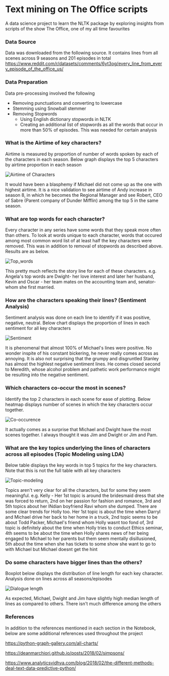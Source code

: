# Text mining on The Office scripts
A data science project to learn the NLTK package by exploring insights from scripts of the show The Office, one of my all time favourites

### Data Source 
Data was downloaded from the following source. It contains lines from all scenes across 9 seasons and 201 episodes in total
https://www.reddit.com/r/datasets/comments/6yt3og/every_line_from_every_episode_of_the_office_us/

### Data Preparation
Data pre-processing involved the following
* Removing punctuations and converting to lowercase
* Stemming using Snowball stemmer
* Removing Stopwords
  * Using English dictionary stopwords in NLTK
  * Creating an additional list of stopwords as all the words that occur in more than 50% of episodes. This was needed for certain analysis

### What is the Airtime of key characters?
Airtime is measured by proportion of number of words spoken by each of the characters in each season. Below graph displays the top 5 characters by airtime proportion in each season

![Airtime of Characters](/results/airtime.png)

It would have been a blasphemy if Michael did not come up as the one with highest airtime. It is a nice validation to see airtime of Andy increase in season 8, in which he becomes the Regional Manager and see Robert, CEO of Sabre (Parent company of Dunder Mifflin) among the top 5 in the same season.

### What are top words for each character?
Every character in any series have some words that they speak more often than others. To look at words unique to each character, words that occured among most common word list of at least half the key characters were removed. This was in addition to removal of stopwords as described above. Results are as below.

![Top_words](/results/top_words_character.png)

This pretty much reflects the story line for each of these characters. e.g. Angela's top words are Dwight- her love interest and later her husband, Kevin and Oscar - her team mates on the accounting team and, senator- whom she first married.

### How are the characters speaking their lines? (Sentiment Analysis)
Sentiment analysis was done on each line to identify if it was positive, negative, neutral. Below chart displays the proportion of lines in each sentiment for all key characters

![Sentiment](/results/sentiment.png)

It is phenomenal that almost 100% of Michael's lines were positive. No wonder inspite of his constant bickering, he never really comes across as annoying. It is also not surprising that the grumpy and disgruntled Stanley has almost the highlest negative sentiment lines. He comes closed second to Meredith, whose alcohol problem and pathetic work performance might be resulting into the negative sentiment.

### Which characters co-occur the most in scenes?
Identify the top 2 characters in each scene for ease of plotting. Below heatmap displays number of scenes in which the key characters occur together.

![Co-occurence](/results/co-occurence.png)

It actually comes as a surprise that Michael and Dwight have the most scenes together. I always thought it was Jim and Dwight or Jim and Pam. 

### What are the key topics underlying the lines of characters across all episodes (Topic Modeling using LDA)
Below table displays the key words in top 5 topics for the key characters. Note that this is not the full table with all key characters

![Topic-modeling](/results/topic_modelling.png)

Topics aren't very clear for all the characters, but for some they seem meaningful. e.g. Kelly - Her 1st topic is around the bridesmaid dress that she was forced to return, 2nd on her passion for fashion and romance, 3rd and 5th topics about her INdian boyfriend Ravi whom she dumped. There are some clear trends for Holly too. Her 1st topic is about the time when Darryl and Michael drive her back to her home in a truck, 2nd topic seems to be about Todd Packer, Michael's friend whom Holly wasnt too fond of, 3rd topic is definitely about the time when Holly tries to conduct Ethics seminar, 4th seems to be about the time when Holly shares news of her being engaged to Michael to her parents but them seem mentally disillusioned, 5th about the time when she has tickets to some show she want to go to with Michael but Michael doesnt get the hint

### Do some characters have bigger lines than the others?
Boxplot below displays the distribution of line length for each key character. Analysis done on lines across all seasons/episodes

![Dialogue length](/results/dialogue_length.png)

As expected, Michael, Dwight and Jim have slightly high median length of lines as compared to others. There isn't much difference among the others

### References
In addition to the references mentioned in each section in the Notebook, below are some additional references used throughout the project

https://python-graph-gallery.com/all-charts/

https://deanmarchiori.github.io/posts/2018/02/simpsons/

https://www.analyticsvidhya.com/blog/2018/02/the-different-methods-deal-text-data-predictive-python/



